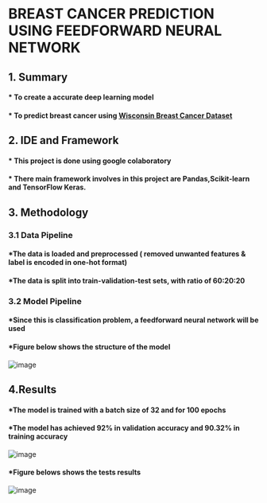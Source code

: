 # BREAST CANCER PREDICTION USING FEEDFORWARD NEURAL NETWORK

## 1. Summary
#### * To create a accurate deep learning model
#### * To predict breast cancer using [Wisconsin Breast Cancer Dataset](https://www.kaggle.com/datasets/uciml/breast-cancer-wisconsin-data)

## 2. IDE and Framework
#### * This project is done using google colaboratory
#### * There main framework involves in this project are Pandas,Scikit-learn and TensorFlow Keras.

## 3. Methodology
### 3.1 Data Pipeline
#### *The data is loaded and preprocessed ( removed unwanted features & label is encoded in one-hot format)
#### *The data is split into train-validation-test sets, with ratio of 60:20:20

### 3.2 Model Pipeline
#### *Since this is classification problem, a feedforward neural network will be used
#### *Figure below shows the structure of the model

![image](https://user-images.githubusercontent.com/103733709/163706793-947c7da7-3783-4f62-ac88-93e95342a6a0.png)

## 4.Results
#### *The model is trained with a batch size of 32 and for 100 epochs
#### *The model has achieved 92% in validation accuracy and 90.32% in training accuracy

![image](https://user-images.githubusercontent.com/103733709/163707765-23b53945-eb3a-4696-b2b1-d97ada5b445d.png)

#### *Figure belows shows the tests results
![image](https://user-images.githubusercontent.com/103733709/163707865-4191e8a7-8d54-44da-84a0-cd3eb6fe916a.png)




